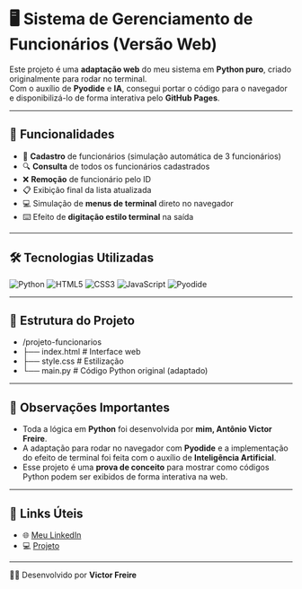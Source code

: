 # 🖥️ Sistema de Gerenciamento de Funcionários (Versão Web)

Este projeto é uma **adaptação web** do meu sistema em **Python puro**, criado originalmente para rodar no terminal.  
Com o auxílio de **Pyodide** e **IA**, consegui portar o código para o navegador e disponibilizá-lo de forma interativa pelo **GitHub Pages**.

---

## 🚀 Funcionalidades

- 📌 **Cadastro** de funcionários (simulação automática de 3 funcionários)  
- 🔍 **Consulta** de todos os funcionários cadastrados  
- ❌ **Remoção** de funcionário pelo ID  
- 📋 Exibição final da lista atualizada  
- 💻 Simulação de **menus de terminal** direto no navegador  
- ⌨️ Efeito de **digitação estilo terminal** na saída  

---

## 🛠️ Tecnologias Utilizadas

![Python](https://img.shields.io/badge/-Python-333333?style=flat&logo=python)  ![HTML5](https://img.shields.io/badge/-HTML5-333333?style=flat&logo=html5) ![CSS3](https://img.shields.io/badge/-CSS3-333333?style=flat&logo=css3) ![JavaScript](https://img.shields.io/badge/-JavaScript-333333?style=flat&logo=javascript) ![Pyodide](https://img.shields.io/badge/-Pyodide-333333?style=flat&logo=python&logoColor=blue)  

---

## 📂 Estrutura do Projeto

- /projeto-funcionarios
- ├── index.html # Interface web
- ├── style.css # Estilização
- └── main.py # Código Python original (adaptado)
---

## 📌 Observações Importantes

- Toda a lógica em **Python** foi desenvolvida por **mim, Antônio Victor Freire**.  
- A adaptação para rodar no navegador com **Pyodide** e a implementação do efeito de terminal foi feita com o auxílio de **Inteligência Artificial**.  
- Esse projeto é uma **prova de conceito** para mostrar como códigos Python podem ser exibidos de forma interativa na web.

---

## 🔗 Links Úteis

- 🌐 [Meu LinkedIn](https://www.linkedin.com/in/antônio-victor-freire)  
- 💻 [Projeto](https://victorfreireavfs.github.io/projeto_cadastro_funcionarios/) 
---

👨‍💻 Desenvolvido por **Victor Freire**
